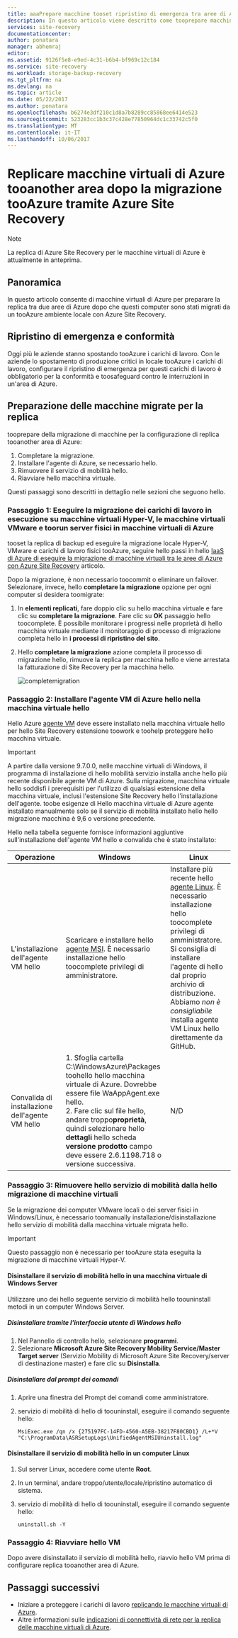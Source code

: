 ```yaml
---
title: aaaPrepare macchine tooset ripristino di emergenza tra aree di Azure dopo la migrazione tooAzure tramite il ripristino del sito | Documenti Microsoft
description: In questo articolo viene descritto come tooprepare macchine tooset ripristino di emergenza tra aree di Azure dopo la migrazione tooAzure tramite Azure Site Recovery.
services: site-recovery
documentationcenter: 
author: ponatara
manager: abhemraj
editor: 
ms.assetid: 9126f5e8-e9ed-4c31-b6b4-bf969c12c184
ms.service: site-recovery
ms.workload: storage-backup-recovery
ms.tgt_pltfrm: na
ms.devlang: na
ms.topic: article
ms.date: 05/22/2017
ms.author: ponatara
ms.openlocfilehash: b6274e3df210c1d8a7b8289cc85868ee6414e523
ms.sourcegitcommit: 523283cc1b3c37c428e77850964dc1c33742c5f0
ms.translationtype: MT
ms.contentlocale: it-IT
ms.lasthandoff: 10/06/2017
---
```

# <a name="replicate-azure-vms-tooanother-region-after-migration-tooazure-by-using-azure-site-recovery"></a>Replicare macchine virtuali di Azure tooanother area dopo la migrazione tooAzure tramite Azure Site Recovery

>[!NOTE]
> La replica di Azure Site Recovery per le macchine virtuali di Azure è attualmente in anteprima.

## <a name="overview"></a>Panoramica

In questo articolo consente di macchine virtuali di Azure per preparare la replica tra due aree di Azure dopo che questi computer sono stati migrati da un tooAzure ambiente locale con Azure Site Recovery.

## <a name="disaster-recovery-and-compliance"></a>Ripristino di emergenza e conformità
Oggi più le aziende stanno spostando tooAzure i carichi di lavoro. Con le aziende lo spostamento di produzione critici in locale tooAzure i carichi di lavoro, configurare il ripristino di emergenza per questi carichi di lavoro è obbligatorio per la conformità e toosafeguard contro le interruzioni in un'area di Azure.

## <a name="steps-for-preparing-migrated-machines-for-replication"></a>Preparazione delle macchine migrate per la replica
tooprepare della migrazione di macchine per la configurazione di replica tooanother area di Azure:

1. Completare la migrazione.
2. Installare l'agente di Azure, se necessario hello.
3. Rimuovere il servizio di mobilità hello.  
4. Riavviare hello macchina virtuale.

Questi passaggi sono descritti in dettaglio nelle sezioni che seguono hello.

### <a name="step-1-migrate-workloads-running-on-hyper-v-vms-vmware-vms-and-physical-servers-toorun-on-azure-vms"></a>Passaggio 1: Eseguire la migrazione dei carichi di lavoro in esecuzione su macchine virtuali Hyper-V, le macchine virtuali VMware e toorun server fisici in macchine virtuali di Azure

tooset la replica di backup ed eseguire la migrazione locale Hyper-V, VMware e carichi di lavoro fisici tooAzure, seguire hello passi in hello [IaaS di Azure di eseguire la migrazione di macchine virtuali tra le aree di Azure con Azure Site Recovery](site-recovery-migrate-to-azure.md) articolo. 

Dopo la migrazione, è non necessario toocommit o eliminare un failover. Selezionare, invece, hello **completare la migrazione** opzione per ogni computer si desidera toomigrate:
1. In **elementi replicati**, fare doppio clic su hello macchina virtuale e fare clic su **completare la migrazione**. Fare clic su **OK** passaggio hello toocomplete. È possibile monitorare i progressi nelle proprietà di hello macchina virtuale mediante il monitoraggio di processo di migrazione completa hello in **i processi di ripristino del sito**.
2. Hello **completare la migrazione** azione completa il processo di migrazione hello, rimuove la replica per macchina hello e viene arrestata la fatturazione di Site Recovery per la macchina hello.

   ![completemigration](./media/site-recovery-hyper-v-site-to-azure/migrate.png)

### <a name="step-2-install-hello-azure-vm-agent-on-hello-virtual-machine"></a>Passaggio 2: Installare l'agente VM di Azure hello nella macchina virtuale hello
Hello Azure [agente VM](../virtual-machines/windows/classic/agents-and-extensions.md#azure-vm-agents-for-windows-and-linux) deve essere installato nella macchina virtuale hello per hello Site Recovery estensione toowork e toohelp proteggere hello macchina virtuale.

>[!IMPORTANT]
>A partire dalla versione 9.7.0.0, nelle macchine virtuali di Windows, il programma di installazione di hello mobilità servizio installa anche hello più recente disponibile agente VM di Azure. Sulla migrazione, macchina virtuale hello soddisfi i prerequisiti per l'utilizzo di qualsiasi estensione della macchina virtuale, inclusi l'estensione Site Recovery hello l'installazione dell'agente. toobe esigenze di Hello macchina virtuale di Azure agente installato manualmente solo se il servizio di mobilità installato hello hello migrazione macchina è 9,6 o versione precedente.

Hello nella tabella seguente fornisce informazioni aggiuntive sull'installazione dell'agente VM hello e convalida che è stato installato:

| **Operazione** | **Windows** | **Linux** |
| --- | --- | --- |
| L'installazione dell'agente VM hello |Scaricare e installare hello [agente MSI](http://go.microsoft.com/fwlink/?LinkID=394789&clcid=0x409). È necessario installazione hello toocomplete privilegi di amministratore. |Installare più recente hello [agente Linux](../virtual-machines/linux/agent-user-guide.md). È necessario installazione hello toocomplete privilegi di amministratore. Si consiglia di installare l'agente di hello dal proprio archivio di distribuzione. Abbiamo *non è consigliabile* installa agente VM Linux hello direttamente da GitHub.  |
| Convalida di installazione dell'agente VM hello |1. Sfoglia cartella C:\WindowsAzure\Packages toohello hello macchina virtuale di Azure. Dovrebbe essere file WaAppAgent.exe hello. <br>2. Fare clic sul file hello, andare troppo**proprietà**, quindi selezionare hello **dettagli** hello scheda **versione prodotto** campo deve essere 2.6.1198.718 o versione successiva. |N/D |


### <a name="step-3-remove-hello-mobility-service-from-hello-migrated-virtual-machine"></a>Passaggio 3: Rimuovere hello servizio di mobilità dalla hello migrazione di macchine virtuali

Se la migrazione dei computer VMware locali o dei server fisici in Windows/Linux, è necessario toomanually installazione/disinstallazione hello servizio di mobilità dalla macchina virtuale migrata hello.

>[!IMPORTANT]
>Questo passaggio non è necessario per tooAzure stata eseguita la migrazione di macchine virtuali Hyper-V.

#### <a name="uninstall-hello-mobility-service-on-a-windows-server-vm"></a>Disinstallare il servizio di mobilità hello in una macchina virtuale di Windows Server
Utilizzare uno dei hello seguente servizio di mobilità hello toouninstall metodi in un computer Windows Server.

##### <a name="uninstall-by-using-hello-windows-ui"></a>Disinstallare tramite l'interfaccia utente di Windows hello
1. Nel Pannello di controllo hello, selezionare **programmi**.
2. Selezionare **Microsoft Azure Site Recovery Mobility Service/Master Target server** (Servizio Mobility di Microsoft Azure Site Recovery/server di destinazione master) e fare clic su **Disinstalla**.

##### <a name="uninstall-at-a-command-prompt"></a>Disinstallare dal prompt dei comandi
1. Aprire una finestra del Prompt dei comandi come amministratore.
2. servizio di mobilità di hello di toouninstall, eseguire il comando seguente hello:

   ```
   MsiExec.exe /qn /x {275197FC-14FD-4560-A5EB-38217F80CBD1} /L+*V "C:\ProgramData\ASRSetupLogs\UnifiedAgentMSIUninstall.log"
   ```

#### <a name="uninstall-hello-mobility-service-on-a-linux-computer"></a>Disinstallare il servizio di mobilità hello in un computer Linux
1. Sul server Linux, accedere come utente **Root**.
2. In un terminal, andare troppo/utente/locale/ripristino automatico di sistema.
3. servizio di mobilità di hello di toouninstall, eseguire il comando seguente hello:

   ```
   uninstall.sh -Y
   ```

### <a name="step-4-restart-hello-vm"></a>Passaggio 4: Riavviare hello VM

Dopo avere disinstallato il servizio di mobilità hello, riavvio hello VM prima di configurare replica tooanother area di Azure.


## <a name="next-steps"></a>Passaggi successivi
- Iniziare a proteggere i carichi di lavoro [replicando le macchine virtuali di Azure](site-recovery-azure-to-azure.md).
- Altre informazioni sulle [indicazioni di connettività di rete per la replica delle macchine virtuali di Azure](site-recovery-azure-to-azure-networking-guidance.md).
